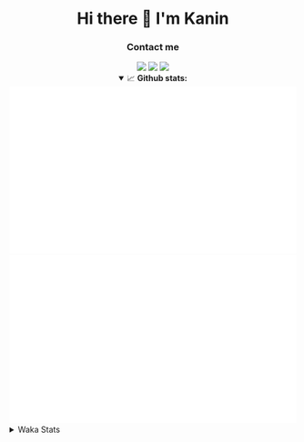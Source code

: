<div align="center">
 <h1>Hi there 👋 I'm Kanin</h1>
 <h3>Contact me</h3>
 <a href="mailto:im@kanin.dev"><img src="https://img.shields.io/badge/gmail-%23D14836.svg?&style=for-the-badge&logo=gmail&logoColor=white"/></a>
 <a href="https://twitter.com/KaninDev"><img src="https://img.shields.io/badge/twitter-%231DA1F2.svg?&style=for-the-badge&logo=twitter&logoColor=white"/></a>
 <a href="https://www.linkedin.com/in/KaninDev"><img src="https://img.shields.io/badge/linkedin-%230077B5.svg?&style=for-the-badge&logo=linkedin&logoColor=white"/></a>
<details open>
  <summary>📈 <b>Github stats:</b></summary>
  <img src="https://github.com/Kanin/Kanin/blob/master/scripts/GitHubStats/generated/overview.svg"/>
  <img src="https://github.com/Kanin/Kanin/blob/master/scripts/GitHubStats/generated/languages.svg"/>
</details>
</div>

<details>
 <summary>Waka Stats</summary>

<!--START_SECTION:waka-->
![Code Time](http://img.shields.io/badge/Code%20Time-2%2C066%20hrs%2032%20mins-blue)

![Profile Views](http://img.shields.io/badge/Profile%20Views-0-blue)

![Lines of code](https://img.shields.io/badge/From%20Hello%20World%20I%27ve%20Written-847.5%20thousand%20lines%20of%20code-blue)

**🐱 My GitHub Data** 

> 📦 101.5 kB Used in GitHub's Storage 
 > 
> 🏆 471 Contributions in the Year 2023
 > 
> 🚫 Not Opted to Hire
 > 
> 📜 21 Public Repositories 
 > 
> 🔑 10 Private Repositories 
 > 
**I'm an Early 🐤** 

```text
🌞 Morning                2126 commits        ██████░░░░░░░░░░░░░░░░░░░   25.30 % 
🌆 Daytime                2514 commits        ███████░░░░░░░░░░░░░░░░░░   29.91 % 
🌃 Evening                2495 commits        ███████░░░░░░░░░░░░░░░░░░   29.69 % 
🌙 Night                  1269 commits        ████░░░░░░░░░░░░░░░░░░░░░   15.10 % 
```
📅 **I'm Most Productive on Monday** 

```text
Monday                   1599 commits        █████░░░░░░░░░░░░░░░░░░░░   19.03 % 
Tuesday                  1123 commits        ███░░░░░░░░░░░░░░░░░░░░░░   13.36 % 
Wednesday                784 commits         ██░░░░░░░░░░░░░░░░░░░░░░░   09.33 % 
Thursday                 1248 commits        ████░░░░░░░░░░░░░░░░░░░░░   14.85 % 
Friday                   1332 commits        ████░░░░░░░░░░░░░░░░░░░░░   15.85 % 
Saturday                 814 commits         ██░░░░░░░░░░░░░░░░░░░░░░░   09.69 % 
Sunday                   1504 commits        ████░░░░░░░░░░░░░░░░░░░░░   17.90 % 
```


📊 **This Week I Spent My Time On** 

```text
🕑︎ Time Zone: America/New_York

💬 Programming Languages: 
Python                   15 hrs 13 mins      ███████████████████████░░   90.80 % 
virtualenv               46 mins             █░░░░░░░░░░░░░░░░░░░░░░░░   04.59 % 
Java                     35 mins             █░░░░░░░░░░░░░░░░░░░░░░░░   03.51 % 
.env file                4 mins              ░░░░░░░░░░░░░░░░░░░░░░░░░   00.42 % 
requirements.txt         3 mins              ░░░░░░░░░░░░░░░░░░░░░░░░░   00.37 % 

🔥 Editors: 
PyCharm                  16 hrs 10 mins      ████████████████████████░   96.48 % 
IntelliJ                 35 mins             █░░░░░░░░░░░░░░░░░░░░░░░░   03.52 % 

🐱‍💻 Projects: 
BB-CommunityBot          11 hrs 1 min        ████████████████░░░░░░░░░   65.81 % 
MediaUploader            3 hrs 54 mins       ██████░░░░░░░░░░░░░░░░░░░   23.31 % 
monopolybutgood          57 mins             █░░░░░░░░░░░░░░░░░░░░░░░░   05.71 % 
colors                   33 mins             █░░░░░░░░░░░░░░░░░░░░░░░░   03.36 % 
QuartTesting             15 mins             ░░░░░░░░░░░░░░░░░░░░░░░░░   01.55 % 

💻 Operating System: 
Windows                  16 hrs 45 mins      █████████████████████████   100.00 % 
```

**I Mostly Code in Python** 

```text
Python                   26 repos            ██████████████░░░░░░░░░░░   57.78 % 
Java                     7 repos             ████░░░░░░░░░░░░░░░░░░░░░   15.56 % 
JavaScript               4 repos             ██░░░░░░░░░░░░░░░░░░░░░░░   08.89 % 
Kotlin                   2 repos             █░░░░░░░░░░░░░░░░░░░░░░░░   04.44 % 
HTML                     2 repos             █░░░░░░░░░░░░░░░░░░░░░░░░   04.44 % 
```



**Timeline**

![Lines of Code chart](https://raw.githubusercontent.com/Kanin/Kanin/master/assets/bar_graph.png)


 Last Updated on 24/07/2023 04:04:39 UTC
<!--END_SECTION:waka-->
</details>
